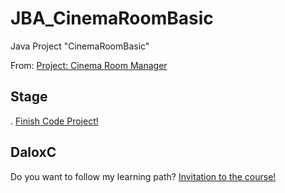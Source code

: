 # JBA_CinemaRoomBasic
Java Project "CinemaRoomBasic"

From: <A HREF="https://hyperskill.org/projects/133?track=12"> Project: Cinema Room Manager </A>

## Stage
. <A HREF="https://github.com/DaloxC/JBA_CinemaRoomBasic/blob/master/src/cinema/MasterCinemaRoom.java"> Finish Code Project! </A>


## DaloxC
Do you want to follow my learning path?
<A HREF="https//hyperskill.org/join/d4fba295d"> Invitation to the course! </A> 

